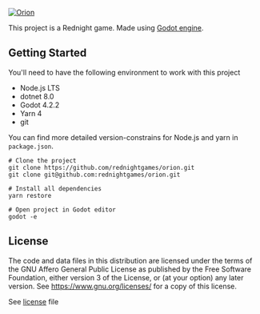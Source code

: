 [![Orion](https://github.com/rednightgames/orion/assets/168309971/d64208ad-df2c-4267-b554-d121e853379f)](https://rednightgames.com/)

This project is a Rednight game. Made using [Godot engine](https://github.com/godotengine/godot).

## Getting Started

You'll need to have the following environment to work with this project

-   Node.js LTS
-   dotnet 8.0
-   Godot 4.2.2
-   Yarn 4
-   git

You can find more detailed version-constrains for Node.js and yarn in `package.json`.

```shell
# Clone the project
git clone https://github.com/rednightgames/orion.git
git clone git@github.com:rednightgames/orion.git

# Install all dependencies
yarn restore

# Open project in Godot editor
godot -e
```

## License

The code and data files in this distribution are licensed under the terms of the GNU Affero General Public License as published by the Free Software Foundation, either version 3 of the License, or (at your option) any later version. See https://www.gnu.org/licenses/ for a copy of this license.

See [license](license) file
